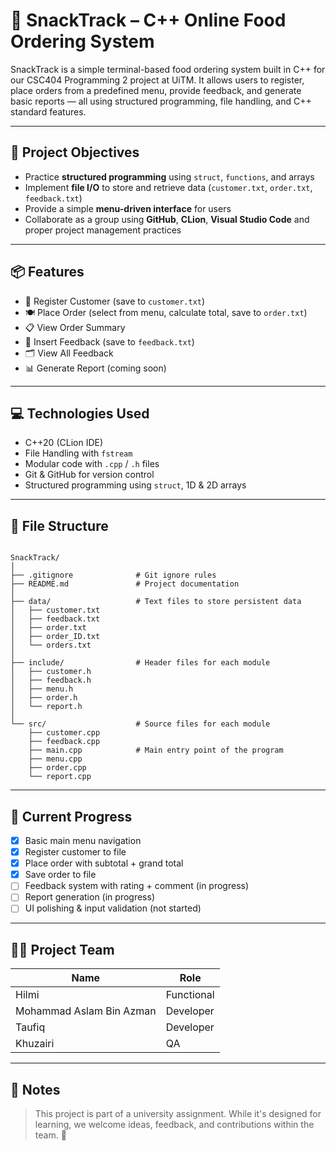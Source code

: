 # 🧾 SnackTrack – C++ Online Food Ordering System

SnackTrack is a simple terminal-based food ordering system built in C++ for our CSC404 Programming 2 project at UiTM. It allows users to register, place orders from a predefined menu, provide feedback, and generate basic reports — all using structured programming, file handling, and C++ standard features.

---

## 🎯 Project Objectives

- Practice **structured programming** using `struct`, `functions`, and arrays
- Implement **file I/O** to store and retrieve data (`customer.txt`, `order.txt`, `feedback.txt`)
- Provide a simple **menu-driven interface** for users
- Collaborate as a group using **GitHub**, **CLion**, **Visual Studio Code** and proper project management practices

---

## 📦 Features

- 👤 Register Customer (save to `customer.txt`)
- 🍽️ Place Order (select from menu, calculate total, save to `order.txt`)
- 📋 View Order Summary
- 💬 Insert Feedback (save to `feedback.txt`)
- 🗂️ View All Feedback
- 📊 Generate Report (coming soon)

---

## 💻 Technologies Used

- C++20 (CLion IDE)
- File Handling with `fstream`
- Modular code with `.cpp` / `.h` files
- Git & GitHub for version control
- Structured programming using `struct`, 1D & 2D arrays

---
## 📁 File Structure

```

SnackTrack/
│
├── .gitignore              # Git ignore rules
├── README.md               # Project documentation
│
├── data/                   # Text files to store persistent data
│   ├── customer.txt
│   ├── feedback.txt
│   ├── order.txt
│   ├── order_ID.txt
│   └── orders.txt
│
├── include/                # Header files for each module
│   ├── customer.h
│   ├── feedback.h
│   ├── menu.h
│   ├── order.h
│   └── report.h
│
└── src/                    # Source files for each module
    ├── customer.cpp
    ├── feedback.cpp
    ├── main.cpp            # Main entry point of the program
    ├── menu.cpp
    ├── order.cpp
    └── report.cpp
```
---

## 🚧 Current Progress

- [x] Basic main menu navigation
- [x] Register customer to file
- [x] Place order with subtotal + grand total
- [x] Save order to file
- [ ] Feedback system with rating + comment (in progress)
- [ ] Report generation (in progress)
- [ ] UI polishing & input validation (not started)

---

## 👨‍💻 Project Team

| Name                            | Role                  |
|---------------------------------|-----------------------|
| Hilmi                           | Functional            |
| Mohammad Aslam Bin Azman        | Developer             |
| Taufiq                          | Developer             |
| Khuzairi                        | QA                    |

---

## 📝 Notes

> This project is part of a university assignment. While it's designed for learning, we welcome ideas, feedback, and contributions within the team. 🚀
